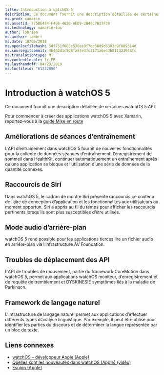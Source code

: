 ```yaml
---
title: Introduction à watchOS 5
description: Ce document fournit une description détaillée de certaines watchOS 5 API pour Xamarin.
ms.prod: xamarin
ms.assetid: 775BE4E4-F408-4620-AED9-2B48C7B27F38
ms.technology: xamarin-ios
author: lobrien
ms.author: laobri
ms.date: 10/05/2018
ms.openlocfilehash: 5df751f683c530ee9f7ec58d9d6393d9f089314d
ms.sourcegitcommit: 4b402d1c508fa84e4fc3171a6e43b811323948fc
ms.translationtype: MT
ms.contentlocale: fr-FR
ms.lasthandoff: 04/23/2019
ms.locfileid: "61222856"
---
```

# <a name="introduction-to-watchos-5"></a>Introduction à watchOS 5

Ce document fournit une description détaillée de certaines watchOS 5 API.

Pour commencer à créer des applications watchOS 5 avec Xamarin, reportez-vous à la [guide Mise en route](~/ios/platform/introduction-to-ios12/get-started.md)

## <a name="workout-improvements"></a>Améliorations de séances d’entraînement

L’API d’entraînement dans watchOS 5 fournit de nouvelles fonctionnalités pour la collecte de données séances d’entraînement, l’enregistrement de sommeil dans HealthKit, continuer automatiquement un entraînement après qu’une application se bloque et l’utilisation d’une série de données de la quantité connexes.

## <a name="siri-shortcuts"></a>Raccourcis de Siri

Dans watchOS 5, le cadran de montre Siri présente raccourcis ce contenu de l’aire de conception d’application et les fonctionnalités aux utilisateurs au moment opportun. Siri a appris au fil du temps pour afficher les raccourcis pertinents lorsqu’ils sont plus susceptibles d’être utilisés.

## <a name="background-audio-mode"></a>Mode audio d’arrière-plan

watchOS 5 rend possible pour les applications tierces lire un fichier audio en arrière-plan via l’infrastructure AV Foundation.

## <a name="movement-disorder-api"></a>Troubles de déplacement des API

L’API de troubles de mouvement, partie du framework CoreMotion dans watchOS 5, permet aux applications watchOS moniteur, d’enregistrement et de requête de tremblement et DYSKINESIE symptômes liés à la maladie de Parkinson.

## <a name="natural-language-framework"></a>Framework de langage naturel

L’infrastructure de langage naturel permet aux applications d’effectuer différents types d’analyse linguistique. Par exemple, il peut être utilisé pour identifier les parties du discours et de déterminer la langue représentée par un bloc de texte.

## <a name="related-links"></a>Liens connexes

- [watchOS – développeur Apple (Apple)](https://developer.apple.com/watchOS/)
- [Quelles sont les nouveautés dans watchOS (Apple) (vidéo)](https://developer.apple.com/videos/play/wwdc2018/206/)
- [Espion (Apple)](https://www.apple.com/watch/)
